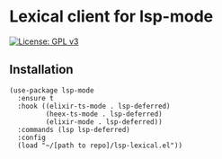 # Lexical client for lsp-mode

[![License: GPL v3](https://img.shields.io/badge/License-GPLv3-blue.svg)](https://www.gnu.org/licenses/gpl-3.0)

## Installation

```elisp
(use-package lsp-mode
  :ensure t
  :hook ((elixir-ts-mode . lsp-deferred)
         (heex-ts-mode . lsp-deferred)
         (elixir-mode . lsp-deferred))
  :commands (lsp lsp-deferred)
  :config
  (load "~/[path to repo]/lsp-lexical.el"))
```
